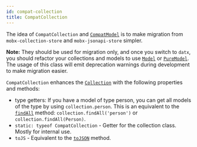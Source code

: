 ```yaml
---
id: compat-collection
title: CompatCollection
---
```


The idea of `CompatCollection` and [`CompatModel`](compat-model) is to make migration from `mobx-collection-store` and `mobx-jsonapi-store` simpler.

**Note:** They should be used for migration only, and once you switch to `datx`, you should refactor your collections and models to use [`Model`](model) or [`PureModel`](pure-model). The usage of this class will emit deprecation warnings during development to make migration easier.

`CompatCollection` enhances the [`Collection`](collection) with the following properties and methods:

* type getters: If you have a model of type person, you can get all models of the type by using `collection.person`. This is an equivalent to the [`findAll`](collection#findall) method: `collection.findAll('person')` or `collection.findAll(Person)`.
* `static: typeof CompatCollection` - Getter for the collection class. Mostly for internal use.
* `toJS` - Equivalent to the [`toJSON`](collection#tojson) method.